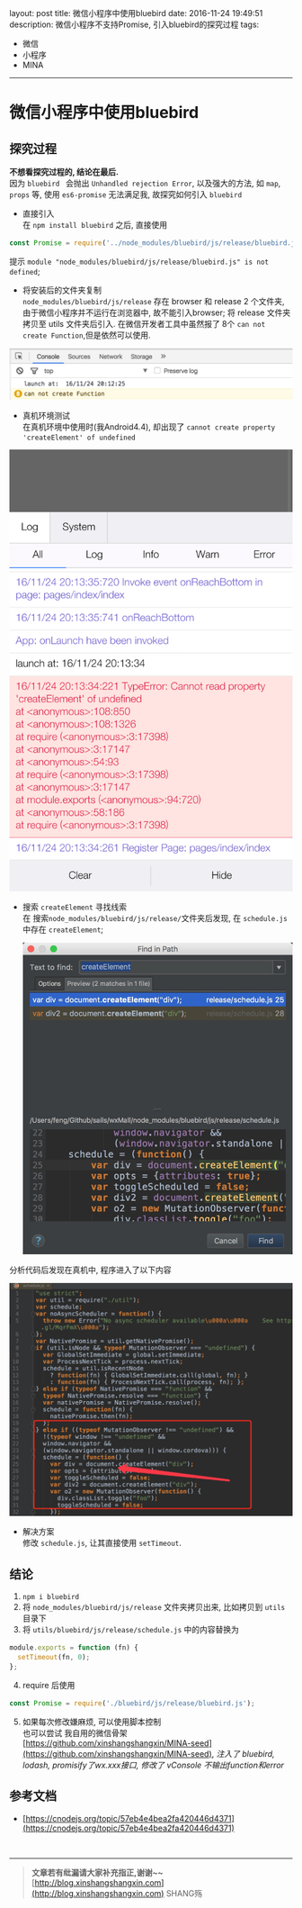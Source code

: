 layout: post
title: 微信小程序中使用bluebird
date: 2016-11-24 19:49:51
description: 微信小程序不支持Promise, 引入bluebird的探究过程
tags: 
- 微信
- 小程序
- MINA
---


# 微信小程序中使用bluebird

## 探究过程
**不想看探究过程的, 结论在最后.**  
因为 `bluebird ` 会抛出 `Unhandled rejection Error`, 以及强大的方法, 如 `map`, `props` 等, 使用 `es6-promise` 无法满足我, 故探究如何引入 `bluebird`

- 直接引入  
在 `npm install bluebird` 之后, 直接使用

```js
const Promise = require('../node_modules/bluebird/js/release/bluebird.js');
```

提示 `module "node_modules/bluebird/js/release/bluebird.js" is not defined`;

- 将安装后的文件夹复制  
`node_modules/bluebird/js/release` 存在 browser 和 release 2 个文件夹, 由于微信小程序并不运行在浏览器中, 故不能引入browser; 将 release 文件夹拷贝至 utils 文件夹后引入. 在微信开发者工具中虽然报了 8个 `can not create Function`,但是依然可以使用.
 
 ![](/img/mina/mina2.png)
 
- 真机环境测试   
 在真机环境中使用时(我Android4.4), 却出现了 `cannot create property 'createElement' of undefined`

 ![](/img/mina/mina1.png)


- 搜索 `createElement` 寻找线索  
 在 搜索`node_modules/bluebird/js/release/`文件夹后发现, 在 `schedule.js` 中存在 `createElement`; 
 
  ![](/img/mina/mina3.png)
 
 分析代码后发现在真机中, 程序进入了以下内容
 
  ![](/img/mina/mina4.png)

 
- 解决方案  
 修改 `schedule.js`, 让其直接使用 `setTimeout`.

## 结论
1. `npm i bluebird`
2. 将 `node_modules/bluebird/js/release` 文件夹拷贝出来, 比如拷贝到 `utils` 目录下
3. 将 `utils/bluebird/js/release/schedule.js` 中的内容替换为

  ```js
  module.exports = function (fn) {
    setTimeout(fn, 0);
  };
  ```

4. require 后使用
```js
const Promise = require('./bluebird/js/release/bluebird.js');
```

5. 如果每次修改嫌麻烦, 可以使用脚本控制  
   也可以尝试 我自用的微信骨架 [https://github.com/xinshangshangxin/MINA-seed](https://github.com/xinshangshangxin/MINA-seed), *注入了 bluebird, lodash, promisify了wx.xxx接口, 修改了 vConsole 不输出function和error*  

## 参考文档

- [https://cnodejs.org/topic/57eb4e4bea2fa420446d4371](https://cnodejs.org/topic/57eb4e4bea2fa420446d4371)
  
<br>

-----------------------


> **文章若有纰漏请大家补充指正,谢谢~~**
> [http://blog.xinshangshangxin.com](http://blog.xinshangshangxin.com) SHANG殇